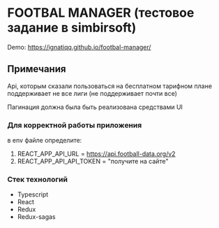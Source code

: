 # FOOTBAL MANAGER (тестовое задание в simbirsoft) 

Demo: https://ignatiqq.github.io/footbal-manager/

## Примечания

Api, которым сказали пользоваться на бесплатном тарифном плане поддерживает не все лиги (не поддерживает почти все)

Пагинация должна была быть реализована средствами UI

### Для корректной работы приложения

в env файле определите:

1. REACT_APP_API_URL = https://api.football-data.org/v2
2. REACT_APP_API_API_TOKEN = "получите на сайте"

### Стек технологий

- Typescript
- React
- Redux
- Redux-sagas

